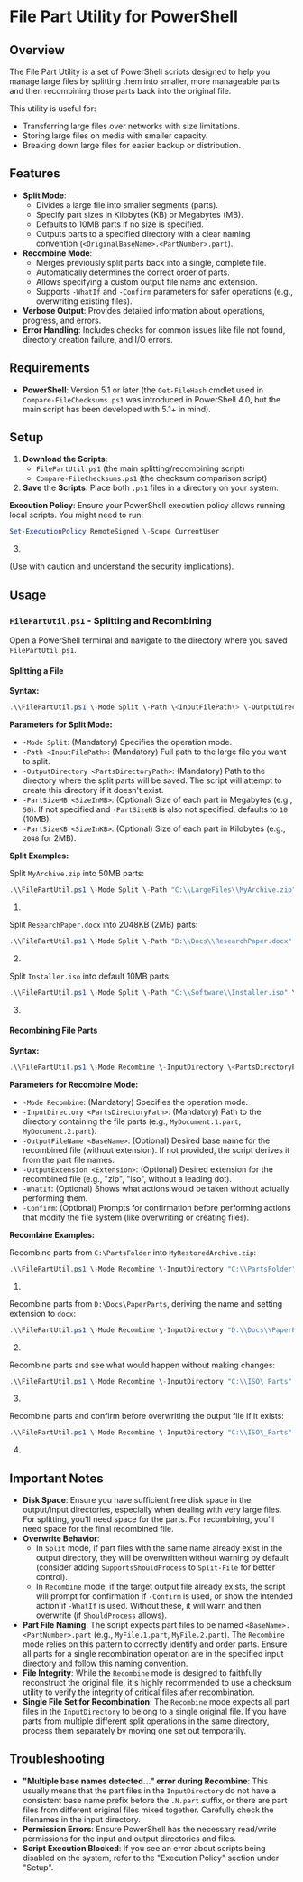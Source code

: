 # **File Part Utility for PowerShell**

## **Overview**

The File Part Utility is a set of PowerShell scripts designed to help you manage large files by splitting them into smaller, more manageable parts and then recombining those parts back into the original file.

This utility is useful for:

* Transferring large files over networks with size limitations.  
* Storing large files on media with smaller capacity.  
* Breaking down large files for easier backup or distribution.

## **Features**

* **Split Mode**:  
  * Divides a large file into smaller segments (parts).  
  * Specify part sizes in Kilobytes (KB) or Megabytes (MB).  
  * Defaults to 10MB parts if no size is specified.  
  * Outputs parts to a specified directory with a clear naming convention (`<OriginalBaseName>.<PartNumber>.part`).  
* **Recombine Mode**:  
  * Merges previously split parts back into a single, complete file.  
  * Automatically determines the correct order of parts.  
  * Allows specifying a custom output file name and extension.  
  * Supports `-WhatIf` and `-Confirm` parameters for safer operations (e.g., overwriting existing files).   
* **Verbose Output**: Provides detailed information about operations, progress, and errors.  
* **Error Handling**: Includes checks for common issues like file not found, directory creation failure, and I/O errors.

## **Requirements**

* **PowerShell**: Version 5.1 or later (the `Get-FileHash` cmdlet used in `Compare-FileChecksums.ps1` was introduced in PowerShell 4.0, but the main script has been developed with 5.1+ in mind).

## **Setup**

1. **Download the Scripts**:  
   * `FilePartUtil.ps1` (the main splitting/recombining script)  
   * `Compare-FileChecksums.ps1` (the checksum comparison script)  
2. **Save** the **Scripts**: Place both `.ps1` files in a directory on your system.

**Execution Policy**: Ensure your PowerShell execution policy allows running local scripts. You might need to run:  
```powershell
Set-ExecutionPolicy RemoteSigned \-Scope CurrentUser
```
3. 

   (Use with caution and understand the security implications).

## **Usage**

### **`FilePartUtil.ps1` \- Splitting and Recombining**

Open a PowerShell terminal and navigate to the directory where you saved `FilePartUtil.ps1`.

#### **Splitting a File**

**Syntax:**
```powershell
.\\FilePartUtil.ps1 \-Mode Split \-Path \<InputFilePath\> \-OutputDirectory \<PartsDirectoryPath\> \[-PartSizeMB \<SizeInMB\> | \-PartSizeKB \<SizeInKB\>\]
```
**Parameters for Split Mode:**

* `-Mode Split`: (Mandatory) Specifies the operation mode.  
* `-Path <InputFilePath>`: (Mandatory) Full path to the large file you want to split.  
* `-OutputDirectory <PartsDirectoryPath>`: (Mandatory) Path to the directory where the split parts will be saved. The script will attempt to create this directory if it doesn't exist.  
* `-PartSizeMB <SizeInMB>`: (Optional) Size of each part in Megabytes (e.g., `50`). If not specified and `-PartSizeKB` is also not specified, defaults to `10` (10MB).  
* `-PartSizeKB <SizeInKB>`: (Optional) Size of each part in Kilobytes (e.g., `2048` for 2MB).

**Split Examples:**

Split `MyArchive.zip` into 50MB parts:  
```powershell
.\\FilePartUtil.ps1 \-Mode Split \-Path "C:\\LargeFiles\\MyArchive.zip" \-OutputDirectory "C:\\PartsFolder" \-PartSizeMB 50
```
1. 

Split `ResearchPaper.docx` into 2048KB (2MB) parts:  
```powershell
.\\FilePartUtil.ps1 \-Mode Split \-Path "D:\\Docs\\ResearchPaper.docx" \-OutputDirectory "D:\\Docs\\PaperParts" \-PartSizeKB 2048
```
2. 

Split `Installer.iso` into default 10MB parts:  
```powershell
.\\FilePartUtil.ps1 \-Mode Split \-Path "C:\\Software\\Installer.iso" \-OutputDirectory "C:\\ISO\_Parts"
```
3. 

#### **Recombining File Parts**

**Syntax:**
```powershell
.\\FilePartUtil.ps1 \-Mode Recombine \-InputDirectory \<PartsDirectoryPath\> \[-OutputFileName \<BaseName\>\] \[-OutputExtension \<Extension\>\] \[-WhatIf\] \[-Confirm\]
```
**Parameters for Recombine Mode:**

* `-Mode Recombine`: (Mandatory) Specifies the operation mode.  
* `-InputDirectory <PartsDirectoryPath>`: (Mandatory) Path to the directory containing the file parts (e.g., `MyDocument.1.part`, `MyDocument.2.part`).  
* `-OutputFileName <BaseName>`: (Optional) Desired base name for the recombined file (without extension). If not provided, the script derives it from the part file names.  
* `-OutputExtension <Extension>`: (Optional) Desired extension for the recombined file (e.g., "zip", "iso", without a leading dot).  
* `-WhatIf`: (Optional) Shows what actions would be taken without actually performing them.  
* `-Confirm`: (Optional) Prompts for confirmation before performing actions that modify the file system (like overwriting or creating files).

**Recombine Examples:**

Recombine parts from `C:\PartsFolder` into `MyRestoredArchive.zip`:  
```powershell
.\\FilePartUtil.ps1 \-Mode Recombine \-InputDirectory "C:\\PartsFolder" \-OutputFileName "MyRestoredArchive" \-OutputExtension "zip"
```
1. 

Recombine parts from `D:\Docs\PaperParts`, deriving the name and setting extension to `docx`:  
```powershell
.\\FilePartUtil.ps1 \-Mode Recombine \-InputDirectory "D:\\Docs\\PaperParts" \-OutputExtension "docx"
```
2. 

Recombine parts and see what would happen without making changes:  
```powershell
.\\FilePartUtil.ps1 \-Mode Recombine \-InputDirectory "C:\\ISO\_Parts" \-WhatIf
```
3. 

Recombine parts and confirm before overwriting the output file if it exists:  
```powershell
.\\FilePartUtil.ps1 \-Mode Recombine \-InputDirectory "C:\\ISO\_Parts" \-Confirm
```
4. 

## **Important Notes**

* **Disk Space**: Ensure you have sufficient free disk space in the output/input directories, especially when dealing with very large files. For splitting, you'll need space for the parts. For recombining, you'll need space for the final recombined file.  
* **Overwrite Behavior**:  
  * In `Split` mode, if part files with the same name already exist in the output directory, they will be overwritten without warning by default (consider adding `SupportsShouldProcess` to `Split-File` for better control).  
  * In `Recombine` mode, if the target output file already exists, the script will prompt for confirmation if `-Confirm` is used, or show the intended action if `-WhatIf` is used. Without these, it will warn and then overwrite (if `ShouldProcess` allows).  
* **Part File Naming**: The script expects part files to be named `<BaseName>.<PartNumber>.part` (e.g., `MyFile.1.part`, `MyFile.2.part`). The `Recombine` mode relies on this pattern to correctly identify and order parts. Ensure all parts for a single recombination operation are in the specified input directory and follow this naming convention.  
* **File Integrity**: While the `Recombine` mode is designed to faithfully reconstruct the original file, it's highly recommended to use a checksum utility to verify the integrity of critical files after recombination.  
* **Single File Set for Recombination**: The `Recombine` mode expects all part files in the `InputDirectory` to belong to a single original file. If you have parts from multiple different split operations in the same directory, process them separately by moving one set out temporarily.

## **Troubleshooting**

* **"Multiple base names detected..." error during Recombine**: This usually means that the part files in the `InputDirectory` do not have a consistent base name prefix before the `.N.part` suffix, or there are part files from different original files mixed together. Carefully check the filenames in the input directory.  
* **Permission Errors**: Ensure PowerShell has the necessary read/write permissions for the input and output directories and files.  
* **Script Execution Blocked**: If you see an error about scripts being disabled on the system, refer to the "Execution Policy" section under "Setup".
